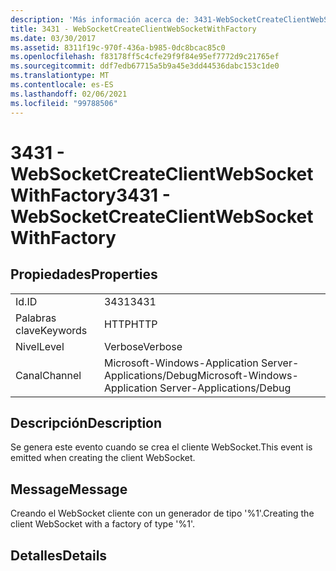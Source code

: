 ```yaml
---
description: 'Más información acerca de: 3431-WebSocketCreateClientWebSocketWithFactory'
title: 3431 - WebSocketCreateClientWebSocketWithFactory
ms.date: 03/30/2017
ms.assetid: 8311f19c-970f-436a-b985-0dc8bcac85c0
ms.openlocfilehash: f83178ff5c4cfe29f9f84e95ef7772d9c21765ef
ms.sourcegitcommit: ddf7edb67715a5b9a45e3dd44536dabc153c1de0
ms.translationtype: MT
ms.contentlocale: es-ES
ms.lasthandoff: 02/06/2021
ms.locfileid: "99788506"
---
```

# <a name="3431---websocketcreateclientwebsocketwithfactory"></a><span data-ttu-id="ead58-103">3431 - WebSocketCreateClientWebSocketWithFactory</span><span class="sxs-lookup"><span data-stu-id="ead58-103">3431 - WebSocketCreateClientWebSocketWithFactory</span></span>

## <a name="properties"></a><span data-ttu-id="ead58-104">Propiedades</span><span class="sxs-lookup"><span data-stu-id="ead58-104">Properties</span></span>  
  
|||  
|-|-|  
|<span data-ttu-id="ead58-105">Id.</span><span class="sxs-lookup"><span data-stu-id="ead58-105">ID</span></span>|<span data-ttu-id="ead58-106">3431</span><span class="sxs-lookup"><span data-stu-id="ead58-106">3431</span></span>|  
|<span data-ttu-id="ead58-107">Palabras clave</span><span class="sxs-lookup"><span data-stu-id="ead58-107">Keywords</span></span>|<span data-ttu-id="ead58-108">HTTP</span><span class="sxs-lookup"><span data-stu-id="ead58-108">HTTP</span></span>|  
|<span data-ttu-id="ead58-109">Nivel</span><span class="sxs-lookup"><span data-stu-id="ead58-109">Level</span></span>|<span data-ttu-id="ead58-110">Verbose</span><span class="sxs-lookup"><span data-stu-id="ead58-110">Verbose</span></span>|  
|<span data-ttu-id="ead58-111">Canal</span><span class="sxs-lookup"><span data-stu-id="ead58-111">Channel</span></span>|<span data-ttu-id="ead58-112">Microsoft-Windows-Application Server-Applications/Debug</span><span class="sxs-lookup"><span data-stu-id="ead58-112">Microsoft-Windows-Application Server-Applications/Debug</span></span>|  
  
## <a name="description"></a><span data-ttu-id="ead58-113">Descripción</span><span class="sxs-lookup"><span data-stu-id="ead58-113">Description</span></span>  

 <span data-ttu-id="ead58-114">Se genera este evento cuando se crea el cliente WebSocket.</span><span class="sxs-lookup"><span data-stu-id="ead58-114">This event is emitted when creating the client WebSocket.</span></span>  
  
## <a name="message"></a><span data-ttu-id="ead58-115">Message</span><span class="sxs-lookup"><span data-stu-id="ead58-115">Message</span></span>  

 <span data-ttu-id="ead58-116">Creando el WebSocket cliente con un generador de tipo '%1'.</span><span class="sxs-lookup"><span data-stu-id="ead58-116">Creating the client WebSocket with a factory of type '%1'.</span></span>  
  
## <a name="details"></a><span data-ttu-id="ead58-117">Detalles</span><span class="sxs-lookup"><span data-stu-id="ead58-117">Details</span></span>
